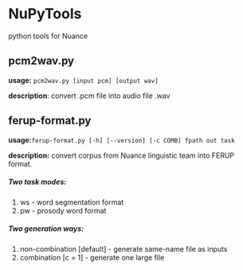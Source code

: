 # NuPyTools
python tools for Nuance

## pcm2wav.py

**usage:** `pcm2wav.py [input pcm] [output wav]`

**description**: convert .pcm file into audio file .wav

## ferup-format.py

**usage:**`ferup-format.py [-h] [--version] [-c COMB] fpath out task`

**description:** convert corpus from Nuance linguistic team into FERUP format. 

##### Two task modes:

1. ws - word segmentation format
2. pw - prosody word format

##### Two generation ways:

1. non-combination [default] - generate same-name file as inputs
2. combination [c = 1] - generate one large file